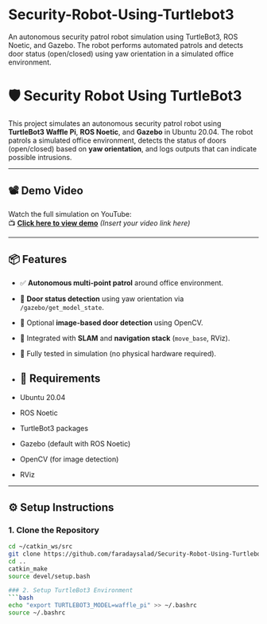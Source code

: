 # Security-Robot-Using-Turtlebot3
An autonomous security patrol robot simulation using TurtleBot3, ROS Noetic, and Gazebo. The robot performs automated patrols and detects door status (open/closed) using yaw orientation in a simulated office environment.

# 🛡️ Security Robot Using TurtleBot3

This project simulates an autonomous security patrol robot using **TurtleBot3 Waffle Pi**, **ROS Noetic**, and **Gazebo** in Ubuntu 20.04. The robot patrols a simulated office environment, detects the status of doors (open/closed) based on **yaw orientation**, and logs outputs that can indicate possible intrusions.

---

## 📽️ Demo Video
Watch the full simulation on YouTube:  
📺 **[Click here to view demo](https://www.youtube.com/YOUR-DEMO-LINK)** *(Insert your video link here)*

---

## 📦 Features
- ✅ **Autonomous multi-point patrol** around office environment.
- 🚪 **Door status detection** using yaw orientation via `/gazebo/get_model_state`.
- 🧠 Optional **image-based door detection** using OpenCV.
- 📍 Integrated with **SLAM** and **navigation stack** (`move_base`, RViz).
- 🧪 Fully tested in simulation (no physical hardware required).

- ## 🧰 Requirements

- Ubuntu 20.04
- ROS Noetic
- TurtleBot3 packages
- Gazebo (default with ROS Noetic)
- OpenCV (for image detection)
- RViz

---

## ⚙️ Setup Instructions

### 1. Clone the Repository
```bash
cd ~/catkin_ws/src
git clone https://github.com/faradaysalad/Security-Robot-Using-Turtlebot3.git
cd ..
catkin_make
source devel/setup.bash

### 2. Setup TurtleBot3 Environment
```bash
echo "export TURTLEBOT3_MODEL=waffle_pi" >> ~/.bashrc
source ~/.bashrc

